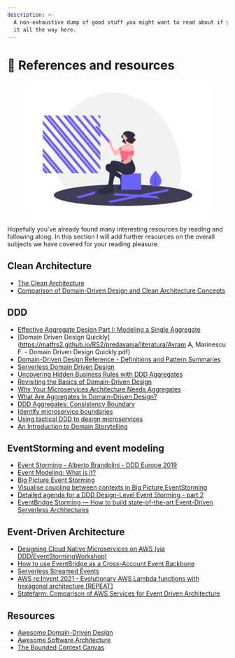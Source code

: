 ```yaml
---
description: >-
  A non-exhaustive dump of good stuff you might want to read about if you made
  it all the way here.
---
```


# 🏫 References and resources

<figure><img src=".gitbook/assets/undraw_deconstructed_alud.png" alt=""><figcaption></figcaption></figure>

Hopefully you've already found many interesting resources by reading and following along. In this section I will add further resources on the overall subjects we have covered for your reading pleasure.

## Clean Architecture

* [The Clean Architecture](https://blog.cleancoder.com/uncle-bob/2012/08/13/the-clean-architecture.html)
* [Comparison of Domain-Driven Design and Clean Architecture Concepts](https://khalilstemmler.com/articles/software-design-architecture/domain-driven-design-vs-clean-architecture/)

## DDD

* [Effective Aggregate Design Part I: Modeling a Single Aggregate](https://www.dddcommunity.org/wp-content/uploads/files/pdf\_articles/Vernon\_2011\_1.pdf)
* \[Domain Driven Design Quickly]\(https://matfrs2.github.io/RS2/predavanja/literatura/Avram A, Marinescu F. - Domain Driven Design Quickly.pdf)
* [Domain-Driven Design Reference - Definitions and Pattern Summaries](https://www.domainlanguage.com/wp-content/uploads/2016/05/DDD\_Reference\_2015-03.pdf)
* [Serverless Domain Driven Design](https://leejamesgilmore.medium.com/serverless-domain-driven-design-6da44e151cfa)
* [Uncovering Hidden Business Rules with DDD Aggregates](https://medium.com/nick-tune-tech-strategy-blog/uncovering-hidden-business-rules-with-ddd-aggregates-67fb02abc4b)
* [Revisiting the Basics of Domain-Driven Design](https://vladikk.com/2018/01/26/revisiting-the-basics-of-ddd/)
* [Why Your Microservices Architecture Needs Aggregates](https://betterprogramming.pub/why-your-microservices-architecture-needs-aggregates-342b16dd9b6d)
* [What Are Aggregates In Domain-Driven Design?](https://www.jamesmichaelhickey.com/domain-driven-design-aggregates/)
* [DDD Aggregates: Consistency Boundary](https://www.jamesmichaelhickey.com/consistency-boundary/)
* [Identify microservice boundaries](https://docs.microsoft.com/en-us/azure/architecture/microservices/model/microservice-boundaries)
* [Using tactical DDD to design microservices](https://docs.microsoft.com/en-us/azure/architecture/microservices/model/tactical-ddd)
* [An Introduction to Domain Storytelling](https://youtu.be/d9k9Szkdprk)

## EventStorming and event modeling

* [Event Storming - Alberto Brandolini - DDD Europe 2019](https://www.youtube.com/watch?v=mLXQIYEwK24)
* [Event Modeling: What is it?](https://eventmodeling.org/posts/what-is-event-modeling/)
* [Big Picture Event Storming](https://medium.com/@chatuev/big-picture-event-storming-7a1fe18ffabb)
* [Visualise coupling between contexts in Big Picture EventStorming](https://xebia.com/blog/visualise-coupling-between-contexts-in-big-picture-eventstorming/)
* [Detailed agenda for a DDD Design-Level Event Storming - part 2](https://philippe.bourgau.net/detailed-agenda-for-a-ddd-design-level-event-storming-part-2/)
* [EventBridge Storming — How to build state-of-the-art Event-Driven Serverless Architectures](https://medium.com/serverless-transformation/eventbridge-storming-how-to-build-state-of-the-art-event-driven-serverless-architectures-e07270d4dee)

## Event-Driven Architecture

* [Designing Cloud Native Microservices on AWS (via DDD/EventStormingWorkshop)](https://github.com/aws-samples/designing-cloud-native-microservices-on-aws)
* [How to use EventBridge as a Cross-Account Event Backbone](https://dev.to/eoinsha/how-to-use-eventbridge-as-a-cross-account-event-backbone-5fik)
* [Serverless Streamed Events](https://levelup.gitconnected.com/serverless-streamed-events-ada6ed9a9ecf)
* [AWS re:Invent 2021 - Evolutionary AWS Lambda functions with hexagonal architecture \[REPEAT\]](https://youtu.be/kRFg6fkVChQ)
* [Statefarm: Comparison of AWS Services for Event Driven Architecture](https://engineering.statefarm.com/blog/comparison-of-aws-services-for-event-driven-architecture/)

## Resources

* [Awesome Domain-Driven Design](https://github.com/heynickc/awesome-ddd)
* [Awesome Software Architecture](https://awesome-architecture.com)
* [The Bounded Context Canvas](https://github.com/ddd-crew/bounded-context-canvas)
